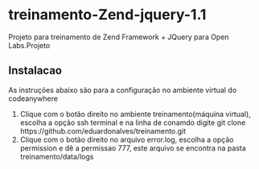 treinamento-Zend-jquery-1.1
==================

Projeto para treinamento de Zend Framework + JQuery para Open Labs.Projeto

<h2>
  Instalacao
</h2>
<p>
  As instruções abaixo são para a configuração no ambiente virtual do codeanywhere 
</p>

<ol>
 <li>Clique com o botão direito no ambiente treinamento(máquina virtual), escolha a opção ssh terminal e na linha de conamdo digite  git clone https://github.com/eduardonalves/treinamento.git </li>
 <li>Clique com o  botão direito no arquivo error.log, escolha a opção permission e dê a permissao 777, este arquivo se encontra na pasta treinamento/data/logs </li>
</ol>
